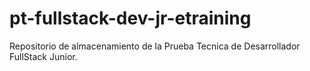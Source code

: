 # pt-fullstack-dev-jr-etraining
Repositorio de almacenamiento de la Prueba Tecnica de Desarrollador FullStack Junior.

